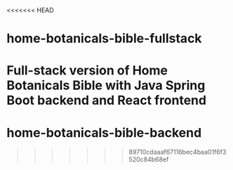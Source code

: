 <<<<<<< HEAD
# home-botanicals-bible-fullstack
Full-stack version of Home Botanicals Bible with Java Spring Boot backend and React frontend
=======
# home-botanicals-bible-backend
>>>>>>> 89710cdaaaf67116bec4baa01f6f3520c84b68ef
